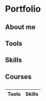 # Portfolio

## About me

## Tools

## Skills

## Courses

##

| Tools       | Skills    |
| ----------- | ----------- |
